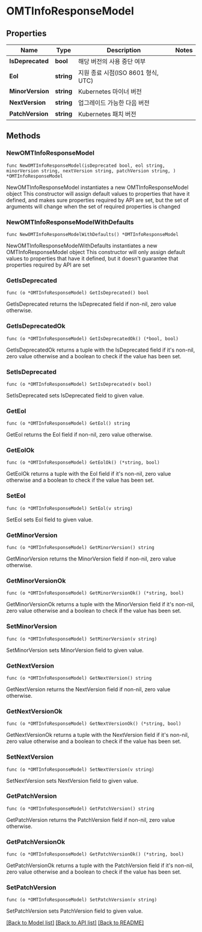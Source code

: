# OMTInfoResponseModel

## Properties

Name | Type | Description | Notes
------------ | ------------- | ------------- | -------------
**IsDeprecated** | **bool** | 해당 버전의 사용 중단 여부 | 
**Eol** | **string** | 지원 종료 시점(ISO 8601 형식, UTC) | 
**MinorVersion** | **string** | Kubernetes 마이너 버전 | 
**NextVersion** | **string** | 업그레이드 가능한 다음 버전 | 
**PatchVersion** | **string** | Kubernetes 패치 버전 | 

## Methods

### NewOMTInfoResponseModel

`func NewOMTInfoResponseModel(isDeprecated bool, eol string, minorVersion string, nextVersion string, patchVersion string, ) *OMTInfoResponseModel`

NewOMTInfoResponseModel instantiates a new OMTInfoResponseModel object
This constructor will assign default values to properties that have it defined,
and makes sure properties required by API are set, but the set of arguments
will change when the set of required properties is changed

### NewOMTInfoResponseModelWithDefaults

`func NewOMTInfoResponseModelWithDefaults() *OMTInfoResponseModel`

NewOMTInfoResponseModelWithDefaults instantiates a new OMTInfoResponseModel object
This constructor will only assign default values to properties that have it defined,
but it doesn't guarantee that properties required by API are set

### GetIsDeprecated

`func (o *OMTInfoResponseModel) GetIsDeprecated() bool`

GetIsDeprecated returns the IsDeprecated field if non-nil, zero value otherwise.

### GetIsDeprecatedOk

`func (o *OMTInfoResponseModel) GetIsDeprecatedOk() (*bool, bool)`

GetIsDeprecatedOk returns a tuple with the IsDeprecated field if it's non-nil, zero value otherwise
and a boolean to check if the value has been set.

### SetIsDeprecated

`func (o *OMTInfoResponseModel) SetIsDeprecated(v bool)`

SetIsDeprecated sets IsDeprecated field to given value.


### GetEol

`func (o *OMTInfoResponseModel) GetEol() string`

GetEol returns the Eol field if non-nil, zero value otherwise.

### GetEolOk

`func (o *OMTInfoResponseModel) GetEolOk() (*string, bool)`

GetEolOk returns a tuple with the Eol field if it's non-nil, zero value otherwise
and a boolean to check if the value has been set.

### SetEol

`func (o *OMTInfoResponseModel) SetEol(v string)`

SetEol sets Eol field to given value.


### GetMinorVersion

`func (o *OMTInfoResponseModel) GetMinorVersion() string`

GetMinorVersion returns the MinorVersion field if non-nil, zero value otherwise.

### GetMinorVersionOk

`func (o *OMTInfoResponseModel) GetMinorVersionOk() (*string, bool)`

GetMinorVersionOk returns a tuple with the MinorVersion field if it's non-nil, zero value otherwise
and a boolean to check if the value has been set.

### SetMinorVersion

`func (o *OMTInfoResponseModel) SetMinorVersion(v string)`

SetMinorVersion sets MinorVersion field to given value.


### GetNextVersion

`func (o *OMTInfoResponseModel) GetNextVersion() string`

GetNextVersion returns the NextVersion field if non-nil, zero value otherwise.

### GetNextVersionOk

`func (o *OMTInfoResponseModel) GetNextVersionOk() (*string, bool)`

GetNextVersionOk returns a tuple with the NextVersion field if it's non-nil, zero value otherwise
and a boolean to check if the value has been set.

### SetNextVersion

`func (o *OMTInfoResponseModel) SetNextVersion(v string)`

SetNextVersion sets NextVersion field to given value.


### GetPatchVersion

`func (o *OMTInfoResponseModel) GetPatchVersion() string`

GetPatchVersion returns the PatchVersion field if non-nil, zero value otherwise.

### GetPatchVersionOk

`func (o *OMTInfoResponseModel) GetPatchVersionOk() (*string, bool)`

GetPatchVersionOk returns a tuple with the PatchVersion field if it's non-nil, zero value otherwise
and a boolean to check if the value has been set.

### SetPatchVersion

`func (o *OMTInfoResponseModel) SetPatchVersion(v string)`

SetPatchVersion sets PatchVersion field to given value.



[[Back to Model list]](../README.md#documentation-for-models) [[Back to API list]](../README.md#documentation-for-api-endpoints) [[Back to README]](../README.md)


